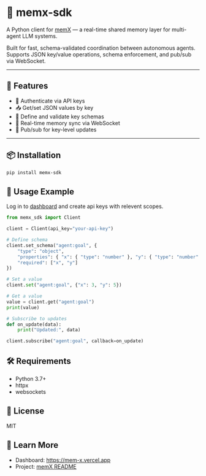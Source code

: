 # 🧠 memx-sdk

A Python client for [memX](https://github.com/MehulG/memX) — a real-time shared memory layer for multi-agent LLM systems.

Built for fast, schema-validated coordination between autonomous agents. Supports JSON key/value operations, schema enforcement, and pub/sub via WebSocket.

---

## 🚀 Features

- 🔑 Authenticate via API keys
- 📥 Get/set JSON values by key
- 📐 Define and validate key schemas
- 🔄 Real-time memory sync via WebSocket
- 🔔 Pub/sub for key-level updates

---

## 📦 Installation

```bash
pip install memx-sdk
```

## 🧪 Usage Example

Log in to [dashboard](https://mem-x.vercel.app) and create api keys with relevent scopes.

```python
from memx_sdk import Client

client = Client(api_key="your-api-key")

# Define schema
client.set_schema("agent:goal", {
    "type": "object",
    "properties": { "x": { "type": "number" }, "y": { "type": "number" } },
    "required": ["x", "y"]
})

# Set a value
client.set("agent:goal", {"x": 3, "y": 5})

# Get a value
value = client.get("agent:goal")
print(value)

# Subscribe to updates
def on_update(data):
    print("Updated:", data)

client.subscribe("agent:goal", callback=on_update)
```

## 🛠️ Requirements
- Python 3.7+
- httpx
- websockets

## 📄 License
MIT

## 🧠 Learn More
- Dashboard: https://mem-x.vercel.app
- Project: [memX README](https://github.com/MehulG/memX)